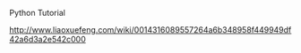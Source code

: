 Python Tutorial 

http://www.liaoxuefeng.com/wiki/0014316089557264a6b348958f449949df42a6d3a2e542c000